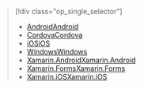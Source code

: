 > [!div class="op_single_selector"]
> * [<span data-ttu-id="a7af2-101">Android</span><span class="sxs-lookup"><span data-stu-id="a7af2-101">Android</span></span>](../articles/app-service-mobile/app-service-mobile-android-get-started-users.md)
> * [<span data-ttu-id="a7af2-102">Cordova</span><span class="sxs-lookup"><span data-stu-id="a7af2-102">Cordova</span></span>](../articles/app-service-mobile/app-service-mobile-cordova-get-started-users.md)
> * [<span data-ttu-id="a7af2-103">iOS</span><span class="sxs-lookup"><span data-stu-id="a7af2-103">iOS</span></span>](../articles/app-service-mobile/app-service-mobile-ios-get-started-users.md)
> * [<span data-ttu-id="a7af2-104">Windows</span><span class="sxs-lookup"><span data-stu-id="a7af2-104">Windows</span></span>](../articles/app-service-mobile/app-service-mobile-windows-store-dotnet-get-started-users.md)
> * [<span data-ttu-id="a7af2-105">Xamarin.Android</span><span class="sxs-lookup"><span data-stu-id="a7af2-105">Xamarin.Android</span></span>](../articles/app-service-mobile/app-service-mobile-xamarin-android-get-started-users.md)
> * [<span data-ttu-id="a7af2-106">Xamarin.Forms</span><span class="sxs-lookup"><span data-stu-id="a7af2-106">Xamarin.Forms</span></span>](../articles/app-service-mobile/app-service-mobile-xamarin-forms-get-started-users.md)
> * [<span data-ttu-id="a7af2-107">Xamarin.iOS</span><span class="sxs-lookup"><span data-stu-id="a7af2-107">Xamarin.iOS</span></span>](../articles/app-service-mobile/app-service-mobile-xamarin-ios-get-started-users.md)
> 
> 

